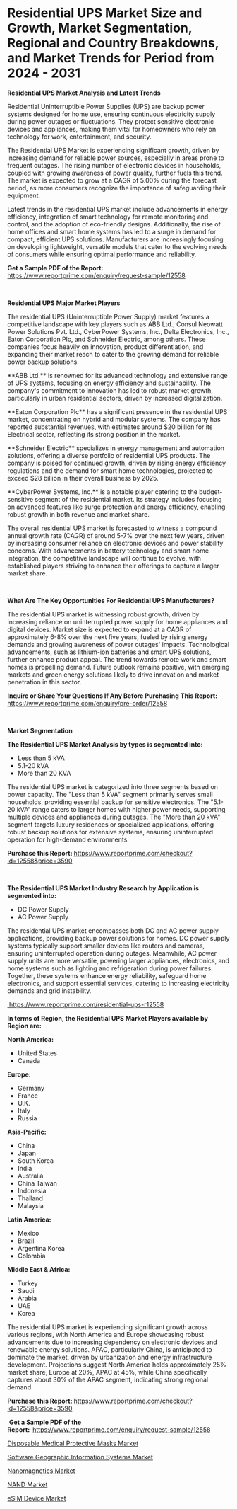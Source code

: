 <p><h1>Residential UPS Market Size and Growth, Market Segmentation, Regional and Country Breakdowns, and Market Trends for Period from 2024 -  2031</h1></p><p><strong>Residential UPS Market Analysis and Latest Trends</strong></p>
<p><p>Residential Uninterruptible Power Supplies (UPS) are backup power systems designed for home use, ensuring continuous electricity supply during power outages or fluctuations. They protect sensitive electronic devices and appliances, making them vital for homeowners who rely on technology for work, entertainment, and security.</p><p>The Residential UPS Market is experiencing significant growth, driven by increasing demand for reliable power sources, especially in areas prone to frequent outages. The rising number of electronic devices in households, coupled with growing awareness of power quality, further fuels this trend. The market is expected to grow at a CAGR of 5.00% during the forecast period, as more consumers recognize the importance of safeguarding their equipment.</p><p>Latest trends in the residential UPS market include advancements in energy efficiency, integration of smart technology for remote monitoring and control, and the adoption of eco-friendly designs. Additionally, the rise of home offices and smart home systems has led to a surge in demand for compact, efficient UPS solutions. Manufacturers are increasingly focusing on developing lightweight, versatile models that cater to the evolving needs of consumers while ensuring optimal performance and reliability.</p></p>
<p><strong>Get a Sample PDF of the Report:&nbsp;</strong> <a href="https://www.reportprime.com/enquiry/request-sample/12558?utm_campaign=950&utm_medium=2&utm_source=Github&utm_content=ia&utm_term=27112024&utm_id=residential-ups">https://www.reportprime.com/enquiry/request-sample/12558</a></p>
<p>&nbsp;</p>
<p><strong>Residential UPS Major Market Players</strong></p>
<p><p>The residential UPS (Uninterruptible Power Supply) market features a competitive landscape with key players such as ABB Ltd., Consul Neowatt Power Solutions Pvt. Ltd., CyberPower Systems, Inc., Delta Electronics, Inc., Eaton Corporation Plc, and Schneider Electric, among others. These companies focus heavily on innovation, product differentiation, and expanding their market reach to cater to the growing demand for reliable power backup solutions.</p><p>**ABB Ltd.** is renowned for its advanced technology and extensive range of UPS systems, focusing on energy efficiency and sustainability. The company's commitment to innovation has led to robust market growth, particularly in urban residential sectors, driven by increased digitalization.</p><p>**Eaton Corporation Plc** has a significant presence in the residential UPS market, concentrating on hybrid and modular systems. The company has reported substantial revenues, with estimates around $20 billion for its Electrical sector, reflecting its strong position in the market.</p><p>**Schneider Electric** specializes in energy management and automation solutions, offering a diverse portfolio of residential UPS products. The company is poised for continued growth, driven by rising energy efficiency regulations and the demand for smart home technologies, projected to exceed $28 billion in their overall business by 2025.</p><p>**CyberPower Systems, Inc.** is a notable player catering to the budget-sensitive segment of the residential market. Its strategy includes focusing on advanced features like surge protection and energy efficiency, enabling robust growth in both revenue and market share.</p><p>The overall residential UPS market is forecasted to witness a compound annual growth rate (CAGR) of around 5-7% over the next few years, driven by increasing consumer reliance on electronic devices and power stability concerns. With advancements in battery technology and smart home integration, the competitive landscape will continue to evolve, with established players striving to enhance their offerings to capture a larger market share.</p></p>
<p>&nbsp;</p>
<p><strong>What Are The Key Opportunities For Residential UPS Manufacturers?</strong></p>
<p><p>The residential UPS market is witnessing robust growth, driven by increasing reliance on uninterrupted power supply for home appliances and digital devices. Market size is expected to expand at a CAGR of approximately 6-8% over the next five years, fueled by rising energy demands and growing awareness of power outages' impacts. Technological advancements, such as lithium-ion batteries and smart UPS solutions, further enhance product appeal. The trend towards remote work and smart homes is propelling demand. Future outlook remains positive, with emerging markets and green energy solutions likely to drive innovation and market penetration in this sector.</p></p>
<p><strong>Inquire or Share Your Questions If Any Before Purchasing This Report:</strong> <a href="https://www.reportprime.com/enquiry/pre-order/12558?utm_campaign=950&utm_medium=2&utm_source=Github&utm_content=ia&utm_term=27112024&utm_id=residential-ups">https://www.reportprime.com/enquiry/pre-order/12558</a></p>
<p>&nbsp;</p>
<p><strong>Market Segmentation</strong></p>
<p><strong>The Residential UPS Market Analysis by types is segmented into:</strong></p>
<p><ul><li>Less than 5 kVA</li><li>5.1-20 kVA</li><li>More than 20 KVA</li></ul></p>
<p><p>The residential UPS market is categorized into three segments based on power capacity. The "Less than 5 kVA" segment primarily serves small households, providing essential backup for sensitive electronics. The "5.1-20 kVA" range caters to larger homes with higher power needs, supporting multiple devices and appliances during outages. The "More than 20 kVA" segment targets luxury residences or specialized applications, offering robust backup solutions for extensive systems, ensuring uninterrupted operation for high-demand environments.</p></p>
<p><strong>Purchase this Report:&nbsp;</strong><a href="https://www.reportprime.com/checkout?id=12558&price=3590&utm_campaign=950&utm_medium=2&utm_source=Github&utm_content=ia&utm_term=27112024&utm_id=residential-ups">https://www.reportprime.com/checkout?id=12558&price=3590</a></p>
<p>&nbsp;</p>
<p><strong>The Residential UPS Market Industry Research by Application is segmented into:</strong></p>
<p><ul><li>DC Power Supply</li><li>AC Power Supply</li></ul></p>
<p><p>The residential UPS market encompasses both DC and AC power supply applications, providing backup power solutions for homes. DC power supply systems typically support smaller devices like routers and cameras, ensuring uninterrupted operation during outages. Meanwhile, AC power supply units are more versatile, powering larger appliances, electronics, and home systems such as lighting and refrigeration during power failures. Together, these systems enhance energy reliability, safeguard home electronics, and support essential services, catering to increasing electricity demands and grid instability.</p></p>
<p><a href="https://www.reportprime.com/residential-ups-r12558?utm_campaign=950&utm_medium=2&utm_source=Github&utm_content=ia&utm_term=27112024&utm_id=residential-ups">&nbsp;https://www.reportprime.com/residential-ups-r12558</a></p>
<p><strong>In terms of Region, the Residential UPS Market Players available by Region are:</strong></p>
<p>
    <p> <strong> North America: </strong>
        <ul>
            <li>United States</li>
            <li>Canada</li>
        </ul>
        </p> 
    <p> <strong> Europe: </strong>
        <ul>
            <li>Germany</li>
            <li>France</li>
            <li>U.K.</li>
            <li>Italy</li>
            <li>Russia</li>
        </ul>
        </p> 
    <p> <strong> Asia-Pacific: </strong>
        <ul>
            <li>China</li>
            <li>Japan</li>
            <li>South Korea</li>
            <li>India</li>
            <li>Australia</li>
            <li>China Taiwan</li>
            <li>Indonesia</li>
            <li>Thailand</li>
            <li>Malaysia</li>
        </ul>
        </p> 
    <p> <strong> Latin America: </strong>
        <ul>
            <li>Mexico</li>
            <li>Brazil</li>
            <li>Argentina Korea</li>
            <li>Colombia</li>
        </ul>
        </p> 
    <p> <strong> Middle East & Africa: </strong>
        <ul>
            <li>Turkey</li>
            <li>Saudi</li>
            <li>Arabia</li>
            <li>UAE</li>
            <li>Korea</li>
        </ul>
    </p>
    </p>
<p><p>The residential UPS market is experiencing significant growth across various regions, with North America and Europe showcasing robust advancements due to increasing dependency on electronic devices and renewable energy solutions. APAC, particularly China, is anticipated to dominate the market, driven by urbanization and energy infrastructure development. Projections suggest North America holds approximately 25% market share, Europe at 20%, APAC at 45%, while China specifically captures about 30% of the APAC segment, indicating strong regional demand.</p></p>
<p><strong>Purchase this Report: </strong><a href="https://www.reportprime.com/checkout?id=12558&price=3590&utm_campaign=950&utm_medium=2&utm_source=Github&utm_content=ia&utm_term=27112024&utm_id=residential-ups">https://www.reportprime.com/checkout?id=12558&price=3590</a></p>
<p>&nbsp;<strong>Get a Sample PDF of the Report:&nbsp;&nbsp;</strong><a href="https://www.reportprime.com/enquiry/request-sample/12558?utm_campaign=950&utm_medium=2&utm_source=Github&utm_content=ia&utm_term=27112024&utm_id=residential-ups">https://www.reportprime.com/enquiry/request-sample/12558</a></p>
<p><strong></strong></p>
<p><p><a href="https://issuu.com/reportprime-2/docs/disposable-medical-protective-masks_ab57c28c48ef84?utm_campaign=950&utm_medium=2&utm_source=Github&utm_content=ia&utm_term=27112024&utm_id=residential-ups">Disposable Medical Protective Masks Market</a></p><p><a href="https://issuu.com/reportprime-2/docs/software-geographic-information-sys_8de97b0a31860c?utm_campaign=950&utm_medium=2&utm_source=Github&utm_content=ia&utm_term=27112024&utm_id=residential-ups">Software Geographic Information Systems Market</a></p><p><a href="https://www.linkedin.com/pulse/nanomagnetics-market-analysis-2024-2031-projected-intense-rcxdf?utm_campaign=950&utm_medium=2&utm_source=Github&utm_content=ia&utm_term=27112024&utm_id=residential-ups">Nanomagnetics Market</a></p><p><a href="https://www.linkedin.com/pulse/future-nand-market-revenue-worth-cagr-14-from-2024-2031-karmark-g2vzf?utm_campaign=950&utm_medium=2&utm_source=Github&utm_content=ia&utm_term=27112024&utm_id=residential-ups">NAND Market</a></p><p><a href="https://github.com/antonioc6hal/Market-Research-Report-List-1/blob/main/esim-device-market.md?utm_campaign=950&utm_medium=2&utm_source=Github&utm_content=ia&utm_term=27112024&utm_id=residential-ups">eSIM Device Market</a></p></p>
